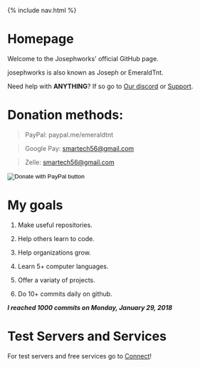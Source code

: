 {% include nav.html %}
# Homepage

Welcome to the Josephworks' official GitHub page.

josephworks is also known as Joseph or EmeraldTnt.

Need help with **ANYTHING**? 
If so go to [Our discord](DISCORD.md) or [Support](SUPPORT.md).

# Donation methods:

> PayPal: paypal.me/emeraldtnt

> Google Pay: smartech56@gmail.com

> Zelle: smartech56@gmail.com

<form action="https://www.paypal.com/cgi-bin/webscr" method="post" target="_top">
<input type="hidden" name="cmd" value="_donations" />
<input type="hidden" name="business" value="smartech56@gmail.com" />
<input type="hidden" name="currency_code" value="USD" />
<input type="image" src="https://www.paypalobjects.com/en_US/i/btn/btn_donateCC_LG.gif" border="0" name="submit" title="PayPal - The safer, easier way to pay online!" alt="Donate with PayPal button" />
<img alt="" border="0" src="https://www.paypal.com/en_US/i/scr/pixel.gif" width="1" height="1" />
</form>

# My goals

1. Make useful repositories.

2. Help others learn to code.

3. Help organizations grow.

4. Learn 5+ computer languages.

5. Offer a variaty of projects.

6. Do 10+ commits daily on github.

***I reached 1000 commits on Monday, January 29, 2018***

# Test Servers and Services

For test servers and free services go to [Connect](CONNECT.md)!
